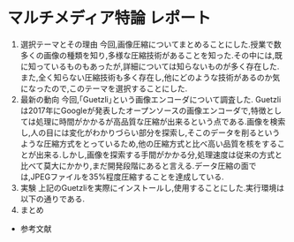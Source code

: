 # マルチメディア特論 レポート
1. 選択テーマとその理由
今回,画像圧縮についてまとめることにした.授業で数多くの画像の種類を知り,多様な圧縮技術があることを知った.その中には,既に知っているものもあったが,詳細については知らないものが多く存在した.また,全く知らない圧縮技術も多く存在し,他にどのような技術があるのか気になったので,このテーマを選択することにした.
2. 最新の動向
今回,｢Guetzli｣という画像エンコーダについて調査した. Guetzliは2017年にGoogleが発表したオープンソースの画像エンコーダで,特徴としては処理に時間がかかるが高品質な圧縮が出来るという点である.画像を検索し,人の目には変化がわかりづらい部分を探索し,そこのデータを削るというような圧縮方式をとっているため,他の圧縮方式と比べ高い品質を核をすることが出来る.しかし,画像を探索する手間がかかる分,処理速度は従来の方式と比べて莫大にかかり,まだ開発段階にあると言える.データ圧縮の面では,JPEGファイルを35%程度圧縮することを達成している.
3. 実験
上記のGuetzliを実際にインストールし,使用することにした.実行環境は以下の通りである.
4. まとめ


* 参考文献
